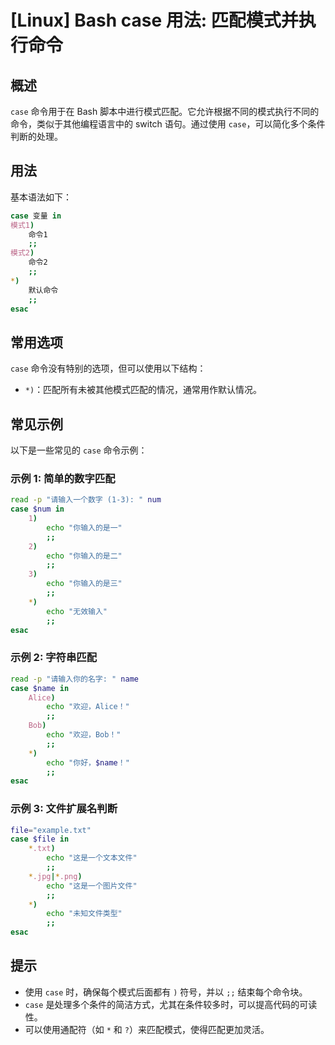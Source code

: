 # [Linux] Bash case 用法: 匹配模式并执行命令

## 概述
`case` 命令用于在 Bash 脚本中进行模式匹配。它允许根据不同的模式执行不同的命令，类似于其他编程语言中的 switch 语句。通过使用 `case`，可以简化多个条件判断的处理。

## 用法
基本语法如下：
```bash
case 变量 in
模式1)
    命令1
    ;;
模式2)
    命令2
    ;;
*)
    默认命令
    ;;
esac
```

## 常用选项
`case` 命令没有特别的选项，但可以使用以下结构：
- `*)`：匹配所有未被其他模式匹配的情况，通常用作默认情况。

## 常见示例
以下是一些常见的 `case` 命令示例：

### 示例 1: 简单的数字匹配
```bash
read -p "请输入一个数字 (1-3): " num
case $num in
    1)
        echo "你输入的是一"
        ;;
    2)
        echo "你输入的是二"
        ;;
    3)
        echo "你输入的是三"
        ;;
    *)
        echo "无效输入"
        ;;
esac
```

### 示例 2: 字符串匹配
```bash
read -p "请输入你的名字: " name
case $name in
    Alice)
        echo "欢迎，Alice！"
        ;;
    Bob)
        echo "欢迎，Bob！"
        ;;
    *)
        echo "你好，$name！"
        ;;
esac
```

### 示例 3: 文件扩展名判断
```bash
file="example.txt"
case $file in
    *.txt)
        echo "这是一个文本文件"
        ;;
    *.jpg|*.png)
        echo "这是一个图片文件"
        ;;
    *)
        echo "未知文件类型"
        ;;
esac
```

## 提示
- 使用 `case` 时，确保每个模式后面都有 `)` 符号，并以 `;;` 结束每个命令块。
- `case` 是处理多个条件的简洁方式，尤其在条件较多时，可以提高代码的可读性。
- 可以使用通配符（如 `*` 和 `?`）来匹配模式，使得匹配更加灵活。